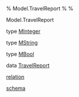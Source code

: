 % Model.TravelReport
% 
% 

Model.TravelReport

type [MInteger](Model-TravelReport.html#t:MInteger)

type [MString](Model-TravelReport.html#t:MString)

type [MBool](Model-TravelReport.html#t:MBool)

data [TravelReport](Model-TravelReport.html#t:TravelReport)

[relation](Model-TravelReport.html#v:relation)

[schema](Model-TravelReport.html#v:schema)

